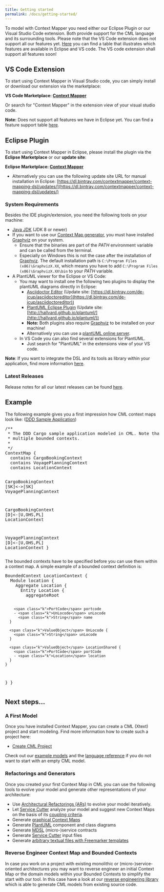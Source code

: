```yaml
---
title: Getting started
permalink: /docs/getting-started/
---
```


To model with Context Mapper you need either our Eclipse Plugin or our Visual Studio Code extension. Both provide support for the CML language and its surrounding tools. Please note that the VS Code extension does not support all our features yet. [Here](/docs/ide/) you can find a table that illustrates which features are available in Eclipse and VS code. The VS code extension shall support all features soon!

## VS Code Extension
To start using Context Mapper in Visual Studio code, you can simply install or download our extension via the marketplace:

**VS Code Marketplace: [Context Mapper](https://marketplace.visualstudio.com/items?itemName=contextmapper.context-mapper-vscode-extension)**

Or search for "Context Mapper" in the extension view of your visual studio code.

**Note:** Does not support all features we have in Eclipse yet. You can find a feature support table [here](/docs/ide/).

## Eclipse Plugin
To start using Context Mapper in Eclipse, please install the plugin via the **Eclipse Marketplace** or our **update site**: 

**Eclipse Marketplace: [Context Mapper](https://marketplace.eclipse.org/content/context-mapper/)**
 * Alternatively you can use the following update site URL for manual installation in Eclipse: [https://dl.bintray.com/contextmapper/context-mapping-dsl/updates/](https://dl.bintray.com/contextmapper/context-mapping-dsl/updates/)

### System Requirements
Besides the IDE plugin/extension, you need the following tools on your machine:

* [Java JDK](https://www.oracle.com/technetwork/java/javase/downloads/jdk8-downloads-2133151.html) (JDK 8 or newer)
* If you want to use our [Context Map generator](/docs/context-map-generator/), you must have installed [Graphviz](https://www.graphviz.org/) on your system.
    * Ensure that the binaries are part of the _PATH_ environment variable and can be called from the terminal.
    * Especially on Windows this is not the case after the installation of [Graphviz](https://www.graphviz.org/). The default installation path is
      `C:\Program Files (x86)\GraphvizX.XX`, which means you have to add `C:\Program Files (x86)\GraphvizX.XX\bin` to your _PATH_ variable.
* A PlantUML viewer for the Eclipse or VS Code:
    * You may want to install one the following two plugins to display the plantUML diagrams directly in Eclipse:
      * [Asciidoctor Editor](https://marketplace.eclipse.org/content/asciidoctor-editor) (Update site: [https://dl.bintray.com/de-jcup/asciidoctoreditor](https://dl.bintray.com/de-jcup/asciidoctoreditor))
      * [PlantUML Eclipse Plugin](https://github.com/hallvard/plantuml) (Update site: [http://hallvard.github.io/plantuml/](http://hallvard.github.io/plantuml/))
      * **Note:** Both plugins also require [Graphviz](http://www.graphviz.org/) to be installed on your machine!
      * Alternatively you can use a [plantUML online server](http://www.plantuml.com/plantuml/uml).
    * In VS Code you can also find several extensions for PlantUML.
      * Just search for "PlantUML" in the extensions view of your VS code.

**Note**: If you want to integrate the DSL and its tools as library within your application, find more information [here](/docs/library/).

### Latest Releases
Release notes for all our latest releases can be found [here](https://github.com/ContextMapper/context-mapper-dsl/releases).

## Example 
The following example gives you a first impression how CML context maps look like: ([DDD Sample Application](https://github.com/citerus/dddsample-core))

<div class="highlight"><pre><span></span><span class="c">/** </span>
<span class="c"> * The DDD Cargo sample application modeled in CML. Note that we split the application into </span>
<span class="c"> * multiple bounded contexts.</span>
<span class="c"> *</span>
<span class="c"> */</span>
<span class="k">ContextMap</span> {
  <span class="k">contains</span> CargoBookingContext
  <span class="k">contains</span> VoyagePlanningContext
  <span class="k">contains</span> LocationContext
  
  CargoBookingContext [<span class="k">SK</span>]&lt;-&gt;[<span class="k">SK</span>] VoyagePlanningContext
  
  CargoBookingContext [<span class="k">D</span>]&lt;-[<span class="k">U</span>,<span class="k">OHS</span>,<span class="k">PL</span>] LocationContext

  VoyagePlanningContext [<span class="k">D</span>]&lt;-[<span class="k">U</span>,<span class="k">OHS</span>,<span class="k">PL</span>] LocationContext
}
</pre></div>

The bounded contexts have to be specified before you can use them within a context map.
A simple example of a bounded context definition is:

<div class="highlight"><pre><span></span><span class="k">BoundedContext</span> LocationContext {
  <span class="k">Module</span> location {
    <span class="k">Aggregate</span> Location {
      <span class="k">Entity</span> Location {
        <span class="k">aggregateRoot</span>

        <span class="k">PortCode</span> portcode
        - <span class="k">UnLocode</span> unLocode
          <span class="k">String</span> name
      }

      <span class="k">ValueObject</span> UnLocode {
        <span class="k">String</span> unLocode
      }

      <span class="k">ValueObject</span> LocationShared {
        <span class="k">PortCode</span> portCode
        - <span class="k">Location</span> location
      }
    }
  }
}
</pre></div>

## Next steps...

### A First Model 
Once you have installed Context Mapper, you can create a CML (Xtext) project and start modeling. Find more information how to create such a project here:
 * [Create CML Project](/docs/getting-started-create-project/)
 
Check out our [example models](/docs/examples/) and the [language reference](/docs/language-reference/) if you do not want to start with an empty CML model.

### Refactorings and Generators
Once you created your first Context Map in CML you can use the following tools to evolve your model and generate other representations of your architecture:

 * Use [Architectural Refactorings (ARs)](/docs/architectural-refactorings/) to evolve your model iteratively.
 * Let [Service Cutter](/docs/service-cutter-context-map-suggestions/) analyze your model and suggest new Context Maps on the basis of its [coupling criteria](https://github.com/ServiceCutter/ServiceCutter/wiki/Coupling-Criteria).
 * Generate [graphical Context Maps](/docs/context-map-generator/)
 * Generate [PlantUML](/docs/plant-uml/) component and class diagrams
 * Generate [MDSL](/docs/mdsl) (micro-)service contracts
 * Generate [Service Cutter](/docs/service-cutter/) input files
 * Generate [arbitrary textual files with Freemarker templates](/docs/generic-freemarker-generator/)
 
### Reverse Engineer Context Map and Bounded Contexts
In case you work on a project with existing monolithic or (micro-)service-oriented architectures you may want to reverse engineer an initial Context Map or the domain models within your Bounded Contexts to simplify the start with our tool. In this case have a look at our [reverse engineering library](/docs/reverse-engineering)
which is able to generate CML models from existing source code. 

